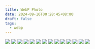 ```yaml
---
title: WebP Photo
date: 2024-09-16T00:28:45+08:00
draft: false
tags:
  - webp
---
```

![](https://r2webp.cmand.top/https://r2.cmand.top/20231016_225114789_iOS.jpg)
![](https://r2webp.cmand.top/https://r2.cmand.top/20231016_222900097_iOS.jpg)
![](https://r2webp.cmand.top/https://r2.cmand.top/20230724_051114412_iOS.jpg)
![](https://r2webp.cmand.top/https://r2.cmand.top/20221222_074019270_iOS.jpg)
![](https://r2webp.cmand.top/https://r2.cmand.top/20221009_184538480_iOS.jpg)
![](https://r2webp.cmand.top/https://r2.cmand.top/20220830_073125550_iOS.jpg)
![](https://r2webp.cmand.top/https://r2.cmand.top/20220406_010342950_iOS.jpg)
![](https://r2webp.cmand.top/https://r2.cmand.top/20220403_010008010_iOS.jpg)
![](https://r2webp.cmand.top/https://r2.cmand.top/20220317_015050360_iOS.jpg)
![](https://r2webp.cmand.top/https://r2.cmand.top/20220323_075116160_iOS.jpg)
![](https://r2webp.cmand.top/https://r2.cmand.top/20220323_080053910_iOS.jpg)
![](https://r2webp.cmand.top/https://r2.cmand.top/20220402_153134770_iOS.jpg)
![](https://r2webp.cmand.top/https://r2.cmand.top/20220317_013206870_iOS.jpg)
![](https://r2webp.cmand.top/https://r2.cmand.top/20220302_210006150_iOS.jpg)